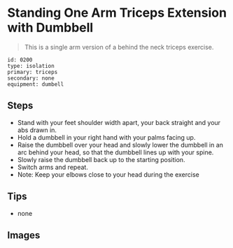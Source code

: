 # Standing One Arm Triceps Extension with Dumbbell
> This is a single arm version of a behind the neck triceps exercise.

``` 
id: 0200 
type: isolation 
primary: triceps 
secondary: none 
equipment: dumbell 
``` 

## Steps

 - Stand with your feet shoulder width apart, your back straight and your abs drawn in.
 - Hold a dumbbell in your right hand with your palms facing up.
 - Raise the dumbbell over your head and slowly lower the dumbbell in an arc behind your head, so that the dumbbell lines up with your spine.
 - Slowly raise the dumbbell back up to the starting position.
 - Switch arms and repeat.
 - Note: Keep your elbows close to your head during the exercise

## Tips

 - none

## Images


